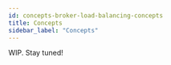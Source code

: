 ```yaml
---
id: concepts-broker-load-balancing-concepts
title: Concepts
sidebar_label: "Concepts"
---
```


WIP. Stay tuned!